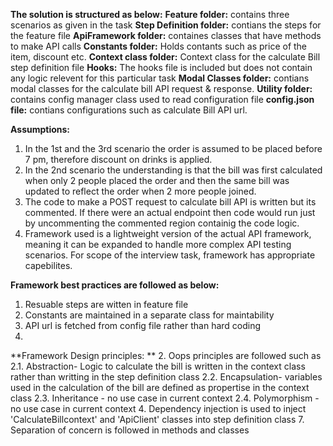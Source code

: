 **The solution is structured as below:** 
**Feature folder:** contains three scenarios as given in the task
**Step Definition folder:** contians the steps for the feature file
**ApiFramework folder:** containes classes that have methods to make API calls
**Constants folder:** Holds contants such as price of the item, discount etc.
**Context class folder:** Context class for the calculate Bill step definition file
**Hooks:** The hooks file is included but does not contain any logic relevent for this particular task
**Modal Classes folder:** contians modal classes for the calculate bill API request & response.
**Utility folder:** contains config manager class used to read configuration file
**config.json file:** contians configurations such as calculate Bill API url.

**Assumptions:**
1. In the 1st and the 3rd scenario the order is assumed to be placed before 7 pm, therefore discount on drinks is applied.
2. In the 2nd scenario the understanding is that the bill was first calculated when only 2 people placed the order and then the same bill was updated to reflect the order when 2 more people joined.
3. The code to make a POST request to calculate bill API is written but its commented. If there were an actual endpoint then code would run just by uncommenting the commented region containig the code logic.
4. Framework used is a lightweight version of the actual API framework, meaning it can be expanded to handle more complex API testing scenarios.
   For scope of the interview task, framework has appropriate capebilites.

**Framework best practices are followed as below:** 
1. Resuable steps are witten in feature file
2. Constants are maintained in a separate class for maintability
3. API url is fetched from config file rather than hard coding
4. 

**Framework Design principles: **
2. Oops principles are followed such as
    2.1. Abstraction- Logic to calculate the bill is written in the context class rather than writting in the step definition class
    2.2. Encapsulation- variables used in the calculation of the bill are defined as propertise in the context class
    2.3. Inheritance - no use case in current context
    2.4. Polymorphism - no use case in current context
4. Dependency injection is used to inject 'CalculateBillcontext' and 'ApiClient' classes into step definition class
7. Separation of concern is followed in methods and classes

   
